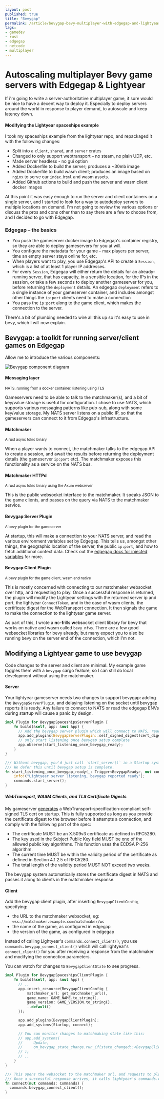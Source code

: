 ```yaml
--- 
layout: post
published: true
title: "Bevygap"
permalink: /article/bevygap-bevy-multiplayer-with-edgegap-and-lightyear
tags: 
- gamedev
- rust
- edgegap
- netcode
- multiplayer
---
```


# Autoscaling multiplayer Bevy game servers with Edgegap &amp; Lightyear

If i'm going to write a server-authoritative multiplayer game, it sure would be nice to have a decent way to deploy it. Especially to deploy servers around the world in response to player demand, to autoscale and keep latency down. 

#### Modifying the Lightyear spaceships example

I took my spaceships example from the lightyear repo, and repackaged it with the following changes:

* Split into a `client`, `shared`, and `server` crates
* Changed to only support webtransport – no steam, no plain UDP, etc.
* Made server headless - no gui option
* Added Dockerfile to build the server; produces a ~30mb image
* Added Dockerfile to build wasm client; produces an image based on `nginx` to serve our `index.html` and wasm assets.
* Added Github actions to build and push the server and wasm client docker images

At this point it was easy enough to run the server and client containers on a single server, and I started to look for a way to autodeploy servers to multiple locations on demand. I'm not going to review the various options or discuss the pros and cons other than to say there are a few to choose from, and I decided to go with Edgegap.

### Edgegap – the basics

* You push the gameserver docker image to Edgegap's container registry, so they are able to deploy gameservers for you at will.
* You configure the metadata for your game – max players per server, time an empty server stays online for, etc.
* When players want to play, you use Edgegap's API to create a `Session`, which is a list of at least 1 player IP addresses.
* For every `Session`, Edgegap will either return the details for an already-running server, that has capacity, in a sensible location, for the IPs in the session, or take a few seconds to deploy another gameserver for you, before returning the `deployment` details. An edgegap `deployment` refers to a single instance of your gameserver container, and includes amongst other things the `ip:port` clients need to make a connection
* You pass the `ip:port` along to the game client, which makes the connection to the server.

There's a bit of plumbing needed to wire all this up so it's easy to use in bevy, which I will now explain.

## Bevygap: a toolkit for running server/client games on Edgegap

Allow me to introduce the various components:

![Bevygap component diagram](/assets/images/bevygap-20241105.png)

#### Messaging layer

<small>NATS, running from a docker container, listening using TLS</small>

Gameservers need to be able to talk to the matchmaker(s), and a bit of key/value storage is useful for configuration. I chose to use NATS, which supports various messaging patterns like pub-sub, along with some key/value storage. My NATS server listens on a public IP, so that the gameservers can connect to it from Edgegap's infrastructure. 


#### Matchmaker

<small>A rust async tokio binary</small>

When a player wants to connect, the matchmaker talks to the edgegap API to create a session, and await the results before returning the deployment details (the gameserver `ip:port` etc). The matchmaker exposes this functionality as a service on the NATS bus.

#### Matchmaker HTTPd

<small>A rust async tokio binary using the Axum webserver</small>

This is the public websocket interface to the matchmaker. It speaks JSON to the game clients, and passes on the query via NATS to the matchmaker service.


#### Bevygap Server Plugin

<small>A bevy plugin for the gameserver</small>

At startup, this will make a connection to your NATS server, and read the various environment variables set by Edgegap. This tells us, amongst other things, the geographic location of the server, the public `ip:port`, and how to fetch additional context data. Check out the [edgegap docs for injected variables](https://docs.edgegap.com/docs/deployment/injected-variables) for more.


#### Bevygap Client Plugin

<small>A bevy plugin for the game client, wasm and native</small>

This is mostly concerned with connecting to our matchmaker websocket over http, and requesting to play. Once a successful response is returned, the plugin will modify the Lightyear settings with the returned server ip and port, the lightyear `ConnectToken`, and in the case of wasm clients, the certificate digest for the WebTransport connection. It then signals the game to make the connection to the lightyear game server.

As part of this, I wrote a **n**o-**f**rills **w**eb**s**ocket client library for bevy that works on native and wasm called `bevy_nfws`. There are a few good websocket libraries for bevy already, but many expect you to also be running bevy on the server end of the connection, which I'm not.


## Modifying a Lightyear game to use bevygap

Code changes to the server and client are minimal. My example game toggles them with a `bevygap` cargo feature, so I can still do local development without using the matchmaker.

#### Server

Your lightyear gameserver needs two changes to support bevygap: adding the `BevygapServerPlugin`, and delaying listening on the socket until bevygap reports it is ready. Any failure to connect to NATS or read the edgegap ENVs during startup will cause a panic by design.

```rust
impl Plugin for BevygapSpaceshipsServerPlugin {
    fn build(&self, app: &mut App) {
      // Add the bevygap server plugin which will connect to NATS, read the environment, etc
      app.add_plugins(BevygapServerPlugin::self_signed_digest(cert_digest));
      // only start listening once bevygap setup complete
      app.observe(start_listening_once_bevygap_ready);
    }
}

/// Without bevygap, you'd just call `start_server()` in a Startup system.
/// We defer this until bevygap setup is complete.
fn start_listening_once_bevygap_ready(_: Trigger<BevygapReady>, mut commands: Commands) {
    info!("Lightyear server listening, bevygap reported ready");
    commands.start_server();
}
```

##### WebTransport, WASM Clients, and TLS Certificate Digests

My gameserver [generates](https://github.com/RJ/bevygap-spaceships/blob/9583777aa2f6e01a6b28428b7ba92be428fc084a/server/src/main.rs#L74) a WebTransport-specification-compliant self-signed TLS cert on startup.
This is fully supported as long as you provide the certificate digest to the browser before it attempts a connection, and comply with the following part of the spec:

* The certificate MUST be an X.509v3 certificate as defined in RFC5280.
* The key used in the Subject Public Key field MUST be one of the allowed public key algorithms. This function uses the ECDSA P-256 algorithm.
* The current time MUST be within the validity period of the certificate as defined in Section 4.1.2.5 of RFC5280.
* The total length of the validity period MUST NOT exceed two weeks.

The bevygap system automatically stores the certificate digest in NATS and passes it along to clients in the matchmaker response.

#### Client

Add the bevygap client plugin, after inserting `BevygapClientConfig`, specifying:
* the URL to the matchmaker websocket, eg: `wss://matchmaker.example.com/matchmaker/ws`
* the name of the game, as configured in edgegap
* the version of the game, as configured in edgegap

Instead of calling Lightyear's `commands.connect_client()`, you use `commands.bevygap_connect_client()` which will call lightyear's `connect_client()` for you after receiving a response from the matchmaker and modifying the connection parameters.
  
You can watch for changes to `BevygapClientState` to see progress.

```rust
impl Plugin for BevygapSpaceshipsClientPlugin {
    fn build(&self, app: &mut App) {
      // ..
      app.insert_resource(BevygapClientConfig {
          matchmaker_url: get_matchmaker_url(),
          game_name: GAME_NAME.to_string(),
          game_version: GAME_VERSION.to_string(),
          ..default()
      });

      app.add_plugins(BevygapClientPlugin);
      app.add_systems(Startup, connect);

      // You can monitor changes to matchmaking state like this:
      // app.add_systems(
      //     Update,
      //     on_bevygap_state_change.run_if(state_changed::<BevygapClientState>),
      // );
      // ..
    }
}

/// This opens the websocket to the matchmaker url, and requests to play.
/// Once a successful response arrives, it calls lightyear's commands.connect_client() fn.
fn connect(mut commands: Commands) {
  commands.bevygap_connect_client();
}

```
